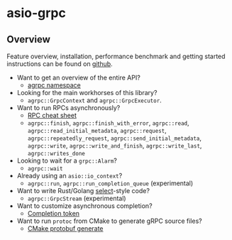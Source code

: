 # asio-grpc

## Overview

Feature overview, installation, performance benchmark and getting started instructions can be found on [github](https://github.com/Tradias/asio-grpc).

* Want to get an overview of the entire API?
    * [agrpc namespace](namespaceagrpc.html)
* Looking for the main workhorses of this library?
    * `agrpc::GrpcContext` and `agrpc::GrpcExecutor`.
* Want to run RPCs asynchronously?
    * [RPC cheat sheet](md_doc_rpc_cheat_sheet.html)
    * `agrpc::finish`, `agrpc::finish_with_error`, `agrpc::read`, `agrpc::read_initial_metadata`, `agrpc::request`, `agrpc::repeatedly_request`, `agrpc::send_initial_metadata`, `agrpc::write`, `agrpc::write_and_finish`, `agrpc::write_last`, `agrpc::writes_done`
* Looking to wait for a `grpc::Alarm`?
    * `agrpc::wait`
* Already using an `asio::io_context`?
    * `agrpc::run`, `agrpc::run_completion_queue` (experimental)
* Want to write Rust/Golang [select](https://go.dev/ref/spec#Select_statements)-style code?
    * `agrpc::GrpcStream` (experimental)
* Want to customize asynchronous completion?
    * [Completion token](md_doc_completion_token.html)
* Want to run `protoc` from CMake to generate gRPC source files?
    * [CMake protobuf generate](md_doc_cmake_protobuf_generate.html)
